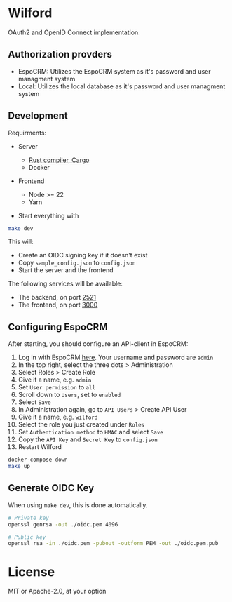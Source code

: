 # Wilford
OAuth2 and OpenID Connect implementation.

## Authorization provders
- EspoCRM: Utilizes the EspoCRM system as it's password and user managment system
- Local: Utilizes the local database as it's password and user managment system

## Development
Requirments:
- Server
  - [Rust compiler, Cargo](https://rust-lang.org)
  - Docker
- Frontend
  - Node >= 22
  - Yarn

- Start everything with
```bash
make dev
```
This will:
- Create an OIDC signing key if it doesn't exist
- Copy `sample_config.json` to `config.json`
- Start the server and the frontend

The following services will be available:
- The backend, on port [2521](http://localhost:2512)
- The frontend, on port [3000](http://localhost:3000)

## Configuring EspoCRM
After starting, you should configure an API-client in EspoCRM:
1. Log in with EspoCRM [here](http://localhost:2524). Your username and password are `admin`
2. In the top right, select the three dots > Administration
3. Select Roles > Create Role
4. Give it a name, e.g. `admin`
5. Set `User permission` to `all` 
6. Scroll down to `Users`, set to `enabled`
7. Select `Save`
8. In Administration again, go to `API Users` > Create API User
9. Give it a name, e.g. `wilford`
10. Select the role you just created under `Roles`
11. Set `Authentication method` to `HMAC` and select `Save`
12. Copy the `API Key` and `Secret Key` to `config.json`
13. Restart Wilford
```bash
docker-compose down
make up 
```

## Generate OIDC Key
When using `make dev`, this is done automatically.

```bash
# Private key
openssl genrsa -out ./oidc.pem 4096

# Public key
openssl rsa -in ./oidc.pem -pubout -outform PEM -out ./oidc.pem.pub
```

# License
MIT or Apache-2.0, at your option
